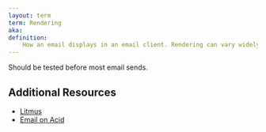 ```yaml
---
layout: term
term: Rendering
aka:
definition:
    How an email displays in an email client. Rendering can vary widely based on the level of support for HTML and CSS in each email client.
---
```

Should be tested before most email sends.

## Additional Resources

- [Litmus](https://litmus.com)
- [Email on Acid](https://emailonacid.com)